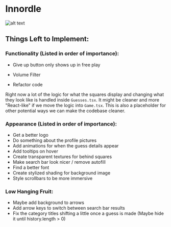 # Innordle

![alt text](./WanderingInndle.png)

## Things Left to Implement:
### Functionality (Listed in order of importance):

- Give up button only shows up in free play
- Volume Filter

- Refactor code

Right now a lot of the logic for what the squares display and changing what they look like is handled inside `Guesses.tsx`. It might be cleaner and more "React-like" if we move the logic into `Game.tsx`. This is also a placeholder for other potential ways we can make the codebase cleaner.

### Appearance (Listed in order of importance):
- Get a better logo
- Do something about the profile pictures
- Add animations for when the guess details appear
- Add tooltips on hover
- Create transparent textures for behind squares
- Make search bar look nicer / remove autofill
- Find a better font
- Create stylized shading for background image 
- Style scrollbars to be more immersive

### Low Hanging Fruit:
- Maybe add background to arrows
- Add arrow keys to switch between search bar results
- Fix the category titles shifting a little once a guess is made (Maybe hide it until history.length > 0)
